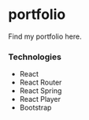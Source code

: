 # portfolio

Find my portfolio here.



### Technologies
- React
- React Router
- React Spring
- React Player
- Bootstrap
